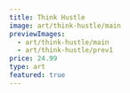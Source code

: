 ```yaml
---
title: Think Hustle
image: art/think-hustle/main
previewImages:
  - art/think-hustle/main
  - art/think-hustle/prev1
price: 24.99
type: art
featured: true
---
```

